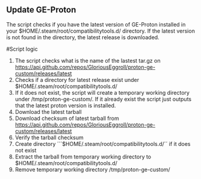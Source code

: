 ## Update GE-Proton

The script checks if you have the latest version of GE-Proton installed in your $HOME/.steam/root/compatibilitytools.d/ directory. 
If the latest version is not found in the directory, the latest release is downloaded. 

#Script logic
1. The script checks what is the name of the lastest tar.gz on https://api.github.com/repos/GloriousEggroll/proton-ge-custom/releases/latest
2. Checks if a directory for latest release exist under $HOME/.steam/root/compatibilitytools.d/
3. If it does not exist, the script will create a temporary working directory under /tmp/proton-ge-custom/. If it already exist the script just outputs that the latest proton version is installed. 
4. Download the latest tarball
5. Download checksum of latest tarball from https://api.github.com/repos/GloriousEggroll/proton-ge-custom/releases/latest
6. Verify the tarball checksum
7. Create directory ´´´$HOME/.steam/root/compatibilitytools.d/´´ if it does not exist
8. Extract the tarball from temporary working directory to $HOME/.steam/root/compatibilitytools.d/
9. Remove temporary working directory /tmp/proton-ge-custom/


